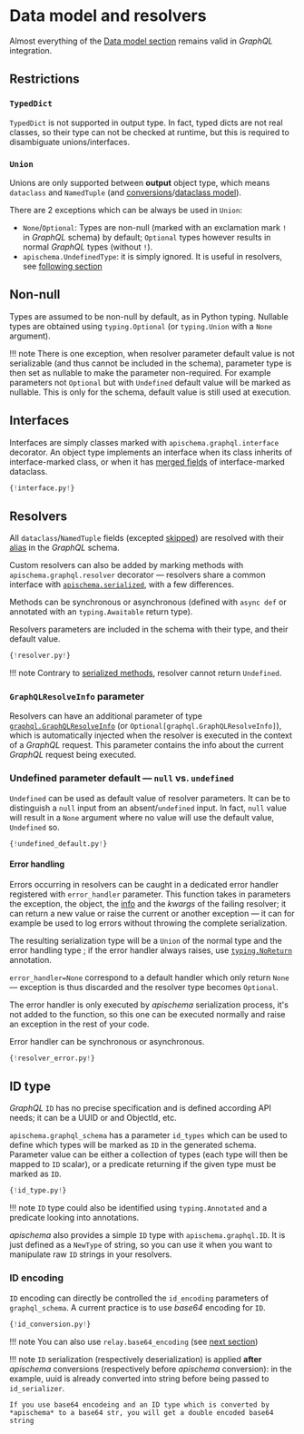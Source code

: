 # Data model and resolvers

Almost everything of the [Data model section](../data_model.md) remains valid in *GraphQL* integration.

## Restrictions

### `TypedDict`

`TypedDict` is not supported in output type. In fact, typed dicts are not real classes, so their type can not be checked at runtime, but this is required to disambiguate unions/interfaces.

### `Union`
Unions are only supported between **output** object type, which means `dataclass` and `NamedTuple` (and [conversions](../conversions.md)/[dataclass model](../conversions.md#dataclass-model---automatic-conversion-fromto-dataclass)).

There are 2 exceptions which can be always be used in `Union`:

- `None`/`Optional`: Types are non-null (marked with an exclamation mark `!` in *GraphQL* schema) by default; `Optional` types however results in normal *GraphQL* types (without `!`).
- `apischema.UndefinedType`: it is simply ignored. It is useful in resolvers, see [following section](#undefined_param_default)
 

## Non-null

Types are assumed to be non-null by default, as in Python typing. Nullable types are obtained using `typing.Optional` (or `typing.Union` with a `None` argument).

!!! note
    There is one exception, when resolver parameter default value is not serializable (and thus cannot be included in the schema), parameter type is then set as nullable to make the parameter non-required. For example parameters not `Optional` but with `Undefined` default value will be marked as nullable. This is only for the schema, default value is still used at execution.

## Interfaces

Interfaces are simply classes marked with `apischema.graphql.interface` decorator. An object type implements an interface when its class inherits of interface-marked class, or when it has [merged fields](../data_model.md#composed-dataclasses-merging) of interface-marked dataclass.

```python
{!interface.py!}
```

## Resolvers

All `dataclass`/`NamedTuple` fields (excepted [skipped](../data_model.md#skip-dataclass-field)) are resolved with their [alias](../json_schema.md#field-alias) in the *GraphQL* schema.

Custom resolvers can also be added by marking methods with `apischema.graphql.resolver` decorator — resolvers share a common interface with [`apischema.serialized`](../de_serialization.md#serialized-methodsproperties), with a few differences.

Methods can be synchronous or asynchronous (defined with `async def` or annotated with an `typing.Awaitable` return type).

Resolvers parameters are included in the schema with their type, and their default value.

```python
{!resolver.py!}
```

!!! note
    Contrary to [serialized methods](../de_serialization.md#serialized-methodsproperties), resolver cannot return `Undefined`.

### `GraphQLResolveInfo` parameter

Resolvers can have an additional parameter of type [`graphql.GraphQLResolveInfo`](https://graphql-core-3.readthedocs.io/en/latest/modules/type.html?highlight=GraphQLResolveInfo#graphql.type.GraphQLResolveInfo) (or `Optional[graphql.GraphQLResolveInfo]`), which is automatically injected when the resolver is executed in the context of a *GraphQL* request. This parameter contains the info about the current *GraphQL* request being executed.

### Undefined parameter default — `null` vs. `undefined`

`Undefined` can be used as default value of resolver parameters. It can be to distinguish a `null` input from an absent/`undefined` input. In fact, `null` value will result in a `None` argument where no value will use the default value, `Undefined` so.

```python
{!undefined_default.py!}
```

#### Error handling

Errors occurring in resolvers can be caught in a dedicated error handler registered with `error_handler` parameter. This function takes in parameters the exception, the object, the [info](#graphqlresolveinfo-parameter) and the *kwargs* of the failing resolver; it can return a new value or raise the current or another exception — it can for example be used to log errors without throwing the complete serialization.

The resulting serialization type will be a `Union` of the normal type and the error handling type ; if the error handler always raises, use [`typing.NoReturn`](https://docs.python.org/3/library/typing.html#typing.NoReturn) annotation.

`error_handler=None` correspond to a default handler which only return `None` — exception is thus discarded and the resolver type becomes `Optional`.

The error handler is only executed by *apischema* serialization process, it's not added to the function, so this one can be executed normally and raise an exception in the rest of your code.

Error handler can be synchronous or asynchronous.

```python
{!resolver_error.py!}
```

## ID type
*GraphQL* `ID` has no precise specification and is defined according API needs; it can be a UUID or and ObjectId, etc.

`apischema.graphql_schema` has a parameter `id_types` which can be used to define which types will be marked as `ID` in the generated schema. Parameter value can be either a collection of types (each type will then be mapped to `ID` scalar), or a predicate returning if the given type must be marked as `ID`.

```python
{!id_type.py!}
```

!!! note
    `ID` type could also be identified using `typing.Annotated` and a predicate looking into annotations.

*apischema* also provides a simple `ID` type with `apischema.graphql.ID`. It is just defined as a `NewType` of string, so you can use it when you want to manipulate raw `ID` strings in your resolvers.


### ID encoding

`ID` encoding can directly be controlled the `id_encoding` parameters of `graphql_schema`. A current practice is to use *base64* encoding for `ID`.

```python
{!id_conversion.py!}
```

!!! note
    You can also use `relay.base64_encoding` (see [next section](relay.md#id-encoding))

!!! note
    `ID` serialization (respectively deserialization) is applied **after** *apischema* conversions (respectively before *apischema* conversion): in the example, uuid is already converted into string before being passed to `id_serializer`.

    If you use base64 encodeing and an ID type which is converted by *apischema* to a base64 str, you will get a double encoded base64 string
